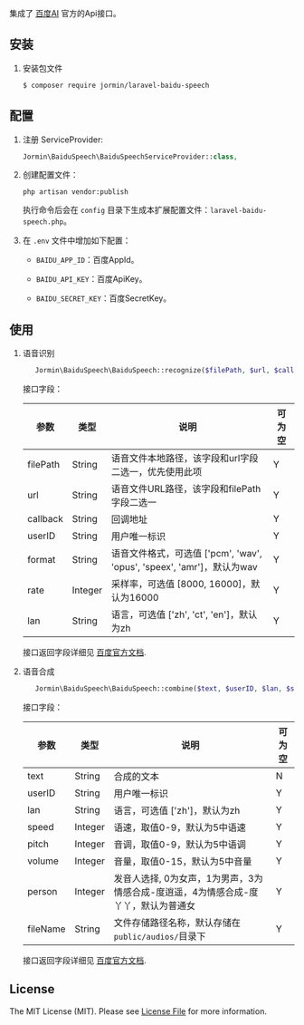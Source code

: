 集成了 [百度AI](http://ai.baidu.com//) 官方的Api接口。

## 安装

 1. 安装包文件

	``` bash
	$ composer require jormin/laravel-baidu-speech
	```

## 配置

1. 注册 ServiceProvider:
	
	```php
	Jormin\BaiduSpeech\BaiduSpeechServiceProvider::class,
	```

2. 创建配置文件：

	```shell
	php artisan vendor:publish
	```
	
	执行命令后会在 `config` 目录下生成本扩展配置文件：`laravel-baidu-speech.php`。
	
3. 在 `.env` 文件中增加如下配置：

	- `BAIDU_APP_ID`：百度AppId。

	- `BAIDU_API_KEY`：百度ApiKey。

	- `BAIDU_SECRET_KEY`：百度SecretKey。

## 使用

1. 语音识别
    
    ```php
       Jormin\BaiduSpeech\BaiduSpeech::recognize($filePath, $url, $callback, $userID, $format, $rate, $lan);
    ```
     
    接口字段：
    
    | 参数  | 类型  | 说明  | 可为空  |
    | ------------ | ------------ | ------------ | ------------ |
    | filePath | String | 语音文件本地路径，该字段和url字段二选一，优先使用此项 | Y |
    | url | String | 语音文件URL路径，该字段和filePath字段二选一 | Y |
    | callback | String | 回调地址 | Y |
    | userID | String | 用户唯一标识 | Y |
    | format | String | 语音文件格式，可选值 ['pcm', 'wav', 'opus', 'speex', 'amr']，默认为wav | Y |
    | rate | Integer | 采样率，可选值 [8000, 16000]，默认为16000 | Y |
    | lan | String | 语言，可选值 ['zh', 'ct', 'en']，默认为zh | Y |
    
    接口返回字段详细见 [百度官方文档](https://cloud.baidu.com/doc/SPEECH/ASR-Online-PHP-SDK.html).

2. 语音合成
    
    ```php
       Jormin\BaiduSpeech\BaiduSpeech::combine($text, $userID, $lan, $speed, $pitch, $volume, $person, $filename);
    ```
         
    接口字段：
    
    | 参数  | 类型  | 说明  | 可为空  |
    | ------------ | ------------ | ------------ | ------------ |
    | text | String | 合成的文本 | N |
    | userID | String | 用户唯一标识 | Y |
    | lan | String | 语言，可选值 ['zh']，默认为zh | Y |
    | speed | Integer | 语速，取值0-9，默认为5中语速 | Y |
    | pitch | Integer | 音调，取值0-9，默认为5中语调 | Y |
    | volume | Integer | 音量，取值0-15，默认为5中音量 | Y |
    | person | Integer | 发音人选择, 0为女声，1为男声，3为情感合成-度逍遥，4为情感合成-度丫丫，默认为普通女 | Y |
    | fileName | String | 文件存储路径名称，默认存储在`public/audios/`目录下 | Y |
    
    接口返回字段详细见 [百度官方文档](https://cloud.baidu.com/doc/SPEECH/TTS-Online-PHP-SDK.html).

## License

The MIT License (MIT). Please see [License File](LICENSE.md) for more information.

